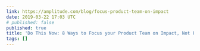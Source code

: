 ```yaml
---
link: https://amplitude.com/blog/focus-product-team-on-impact
date: 2019-03-22 17:03 UTC
# published: false
published: true
title: 'Do This Now: 8 Ways to Focus your Product Team on Impact, Not Features'
tags: []
---
```



